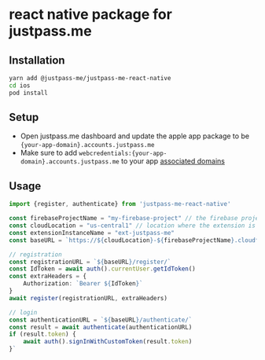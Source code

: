 # react native package for justpass.me

## Installation

```sh
yarn add @justpass-me/justpass-me-react-native
cd ios
pod install
```

## Setup
- Open justpass.me dashboard and update the apple app package to be `{your-app-domain}.accounts.justpass.me`
- Make sure to add `webcredentials:{your-app-domain}.accounts.justpass.me` to your app [associated domains](https://developer.apple.com/documentation/xcode/supporting-associated-domains#Add-the-associated-domains-entitlement-to-your-app)

## Usage

```typescript
import {register, authenticate} from 'justpass-me-react-native'

const firebaseProjectName = "my-firebase-project" // the firebase project where the extension is installed
const cloudLocation = "us-central1" // location where the extension is installed
const extensionInstanceName = "ext-justpass-me"
const baseURL = `https://${cloudLocation}-${firebaseProjectName}.cloudfunctions.net/${extensionInstanceName}-oidc`

// registration
const registrationURL = `${baseURL}/register/`
const IdToken = await auth().currentUser.getIdToken()
const extraHeaders = {
    Authorization: `Bearer ${IdToken}`
}
await register(registrationURL, extraHeaders)

// login
const authenticationURL = `${baseURL}/authenticate/`
const result = await authenticate(authenticationURL)
if (result.token) {
    await auth().signInWithCustomToken(result.token)
}`
```
